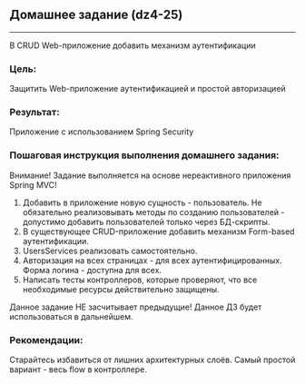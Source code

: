 ## Домашнее задание (dz4-25)

---
В CRUD Web-приложение добавить механизм аутентификации

### Цель:
Защитить Web-приложение аутентификацией и простой авторизацией

### Результат:
Приложение с использованием Spring Security

### Пошаговая инструкция выполнения домашнего задания:

Внимание! Задание выполняется на основе нереактивного приложения Spring MVC!

1. Добавить в приложение новую сущность - пользователь. Не обязательно реализовывать методы по созданию пользователей - 
допустимо добавить пользователей только через БД-скрипты.
2. В существующее CRUD-приложение добавить механизм Form-based аутентификации.
3. UsersServices реализовать самостоятельно.
4. Авторизация на всех страницах - для всех аутентифицированных. Форма логина - доступна для всех.
5. Написать тесты контроллеров, которые проверяют, что все необходимые ресурсы действительно защищены.

Данное задание НЕ засчитывает предыдущие!
Данное ДЗ будет использоваться в дальнейшем.

### Рекомендации:

Старайтесь избавиться от лишних архитектурных слоёв. Самый простой вариант - весь flow в контроллере.
